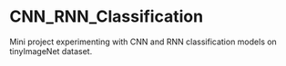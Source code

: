 # CNN_RNN_Classification
Mini project experimenting with CNN and RNN classification models on tinyImageNet dataset.  
